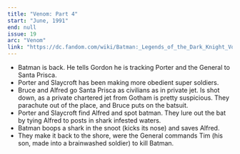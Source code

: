 ```yaml
---
title: "Venom: Part 4"
start: "June, 1991"
end: null
issue: 19
arc: "Venom"
link: "https://dc.fandom.com/wiki/Batman:_Legends_of_the_Dark_Knight_Vol_1_19"
---
```


- Batman is back. He tells Gordon he is tracking Porter and the General to Santa Prisca.
- Porter and Slaycroft has been making more obedient super soldiers.
- Bruce and Alfred go Santa Prisca as civilians as in private jet. Is shot down, as a private chartered jet from Gotham is pretty suspicious. They parachute out of the place, and Bruce puts on the batsuit.
- Porter and Slaycroft find Alfred and spot batman. They lure out the bat by tying Alfred to posts in shark infested waters.
- Batman boops a shark in the snoot (kicks its nose) and saves Alfred.
- They make it back to the shore, were the General commands Tim (his son, made into a brainwashed soldier) to kill Batman.
